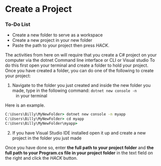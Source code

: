 # Create a Project

<div class="aside">
<h3>To-Do List</h3>
<ul>
  <li> Create a new folder to serve as a workspace</li>
  <li> Create a new project in your new folder</li>
  <li> Paste the path to your project then press <em>HACK</em>.</li>
</ul>
</div>

The activities from here on will require that you create a C# project on your computer via the dotnet Command line interface or CLI or Visual studio
To do this first open your terminal and create a folder to hold your project. Once you have created a folder, you can do one of the following to create your project:

1. Navigate to the folder you just created and inside the new folder you made, type in the following command:
  <code>dotnet new console  -n <name of your project> </code> in your terminal

Here is an example.
```cmd
C:\Users\Billy\MyNewFolder> dotnet new console -n myapp
C:\Users\Billy\MyNewFolder> cd myapp
C:\Users\Billy\MyNewFolder\myapp> 
```


2. If you have Visual Studio IDE installed open it up and create a new project in the folder you just made

Once you have done so, enter <strong>the full path to your project folder</strong> and <strong>the full path to your Program.cs file in your project folder</strong> in the text field on the right and click the _HACK_ button.
